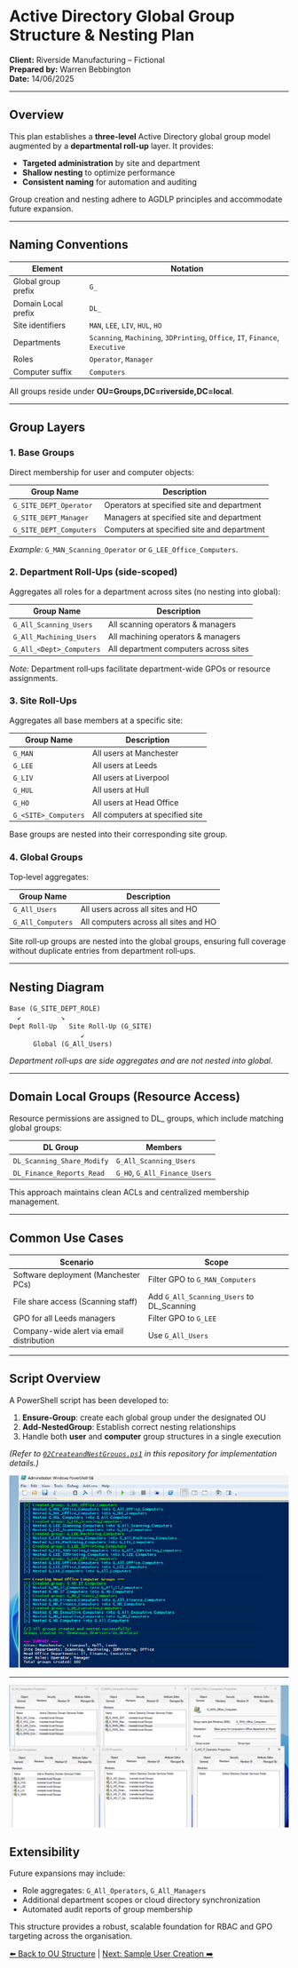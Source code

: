 # Active Directory Global Group Structure & Nesting Plan

**Client:** Riverside Manufacturing – Fictional\
**Prepared by:** Warren Bebbington\
**Date:** 14/06/2025

---

## Overview

This plan establishes a **three‑level** Active Directory global group model augmented by a **departmental roll‑up** layer. It provides:

* **Targeted administration** by site and department
* **Shallow nesting** to optimize performance
* **Consistent naming** for automation and auditing

Group creation and nesting adhere to AGDLP principles and accommodate future expansion.

---

## Naming Conventions

| Element             | Notation                                                                      |
| ------------------- | ----------------------------------------------------------------------------- |
| Global group prefix | `G_`                                                                          |
| Domain Local prefix | `DL_`                                                                         |
| Site identifiers    | `MAN`, `LEE`, `LIV`, `HUL`, `HO`                                              |
| Departments         | `Scanning`, `Machining`, `3DPrinting`, `Office`, `IT`, `Finance`, `Executive` |
| Roles               | `Operator`, `Manager`                                                         |
| Computer suffix     | `Computers`                                                                   |

All groups reside under **OU=Groups,DC=riverside,DC=local**.

---

## Group Layers

### 1. Base Groups

Direct membership for user and computer objects:

| Group Name              | Description                                |
| ----------------------- | ------------------------------------------ |
| `G_SITE_DEPT_Operator`  | Operators at specified site and department |
| `G_SITE_DEPT_Manager`   | Managers at specified site and department  |
| `G_SITE_DEPT_Computers` | Computers at specified site and department |

*Example:* `G_MAN_Scanning_Operator` or `G_LEE_Office_Computers`.

### 2. Department Roll‑Ups (side‑scoped)

Aggregates all roles for a department across sites (no nesting into global):

| Group Name               | Description                           |
| ------------------------ | ------------------------------------- |
| `G_All_Scanning_Users`   | All scanning operators & managers     |
| `G_All_Machining_Users`  | All machining operators & managers    |
| `G_All_<Dept>_Computers` | All department computers across sites |

*Note:* Department roll‑ups facilitate department-wide GPOs or resource assignments.

### 3. Site Roll‑Ups

Aggregates all base members at a specific site:

| Group Name           | Description                     |
| -------------------- | ------------------------------- |
| `G_MAN`              | All users at Manchester         |
| `G_LEE`              | All users at Leeds              |
| `G_LIV`              | All users at Liverpool          |
| `G_HUL`              | All users at Hull               |
| `G_HO`               | All users at Head Office        |
| `G_<SITE>_Computers` | All computers at specified site |

Base groups are nested into their corresponding site group.

### 4. Global Groups

Top‑level aggregates:

| Group Name        | Description                           |
| ----------------- | ------------------------------------- |
| `G_All_Users`     | All users across all sites and HO     |
| `G_All_Computers` | All computers across all sites and HO |

Site roll‑up groups are nested into the global groups, ensuring full coverage without duplicate entries from department roll‑ups.

---

## Nesting Diagram

```
Base (G_SITE_DEPT_ROLE)
  ↙          ↘
Dept Roll-Up   Site Roll-Up (G_SITE)
                  ↙
      Global (G_All_Users)
```

*Department roll‑ups are side aggregates and are not nested into global.*

---

## Domain Local Groups (Resource Access)

Resource permissions are assigned to DL_ groups, which include matching global groups:

| DL Group                   | Members                       |
| -------------------------- | ----------------------------- |
| `DL_Scanning_Share_Modify` | `G_All_Scanning_Users`        |
| `DL_Finance_Reports_Read`  | `G_HO`, `G_All_Finance_Users` |

This approach maintains clean ACLs and centralized membership management.

---

## Common Use Cases

| Scenario                                  | Scope                                      |
| ----------------------------------------- | ------------------------------------------ |
| Software deployment (Manchester PCs)      | Filter GPO to `G_MAN_Computers`            |
| File share access (Scanning staff)        | Add `G_All_Scanning_Users` to DL\_Scanning |
| GPO for all Leeds managers                | Filter GPO to `G_LEE`                      |
| Company-wide alert via email distribution | Use `G_All_Users`                          |

---

## Script Overview

A PowerShell script has been developed to:

1. **Ensure-Group**: create each global group under the designated OU
2. **Add-NestedGroup**: Establish correct nesting relationships
3. Handle both **user** and **computer** group structures in a single execution

*(Refer to [`02CreateandNestGroups.ps1`](build-scripts/02CreateandNestGroups_DC01.ps1) in this repository for implementation details.)*

![Groups Creation Script](images/CreateGroups.png)

---

![AD Group Structure](images/ADGroupStructure.png)
## Extensibility

Future expansions may include:

* Role aggregates: `G_All_Operators`, `G_All_Managers`
* Additional department scopes or cloud directory synchronization
* Automated audit reports of group membership

This structure provides a robust, scalable foundation for RBAC and GPO targeting across the organisation.

[⬅️ Back to OU Structure](01-ou-structure) | [Next: Sample User Creation ➡️](../02-active-directory/03-sample-users)